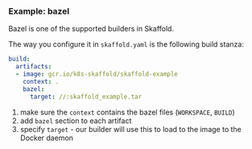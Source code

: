 ### Example: bazel

Bazel is one of the supported builders in Skaffold.

The way you configure it in `skaffold.yaml` is the following build stanza:

```yaml
build:
  artifacts:
  - image: gcr.io/k8s-skaffold/skaffold-example
    context: .
    bazel:
      target: //:skaffold_example.tar
```

1. make sure the `context` contains the bazel files (`WORKSPACE`, `BUILD`)
2. add `bazel` section to each artifact
3. specify `target` - our builder will use this to load to the image to the Docker daemon
